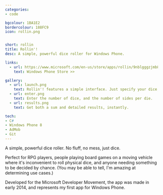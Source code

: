```yaml
---
categories:
- code

bgcolour: 1BA1E2
bordercolour: 188FC9
icon: rollin.png


short: rollin
title: Rollin'!
desc: A simple, powerful dice roller for Windows Phone.

links:
  - url: https://www.microsoft.com/en-us/store/apps/rollin/9nblgggzjmb8
    text: Windows Phone Store >>

gallery: 
  - url: launch.png
    text: Rollin'! features a simple interface. Just specify your dice, and roll!
  - url: enter.png
    text: Enter the number of dice, and the number of sides per die.
  - url: results.png
    text: Get both a sum and detailed results, instantly.

tech:
- C#
- Windows Phone 8
- AdMob
- Git
---
```

A simple, powerful dice roller. No fluff, no mess, just dice.

Perfect for RPG players, people playing board games on a moving vehicle where it's inconvenient to roll physical dice, and anyone needing something to be decided by chance. (You may be able to tell, I'm amazing at determining use cases.)

Developed for the Microsoft Developer Movement, the app was made in early 2014, and represents my first app for Windows Phone.